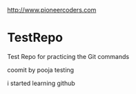 http://www.pioneercoders.com

# TestRepo
Test Repo for practicing the Git commands 

coomit by pooja
testing 

i started learning github

